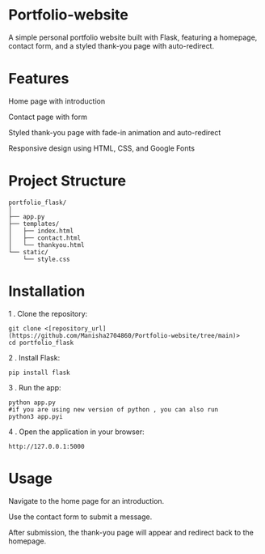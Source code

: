 # Portfolio-website
A simple personal portfolio website built with Flask, featuring a homepage, contact form, and a styled thank-you page with auto-redirect.

# Features
Home page with introduction

Contact page with form

Styled thank-you page with fade-in animation and auto-redirect

Responsive design using HTML, CSS, and Google Fonts

# Project Structure
    portfolio_flask/
    │  
    ├── app.py
    ├── templates/
    │   ├── index.html
    │   ├── contact.html
    │   └── thankyou.html
    └── static/
        └── style.css
    
# Installation
1 . Clone the repository:

    git clone <[repository_url](https://github.com/Manisha2704860/Portfolio-website/tree/main)>
    cd portfolio_flask

2 . Install Flask:

    pip install flask


3 . Run the app:

    python app.py
    #if you are using new version of python , you can also run
    python3 app.pyi 


4 . Open the application in your browser:

    http://127.0.0.1:5000


# Usage
Navigate to the home page for an introduction.

Use the contact form to submit a message.

After submission, the thank-you page will appear and redirect back to the homepage.
